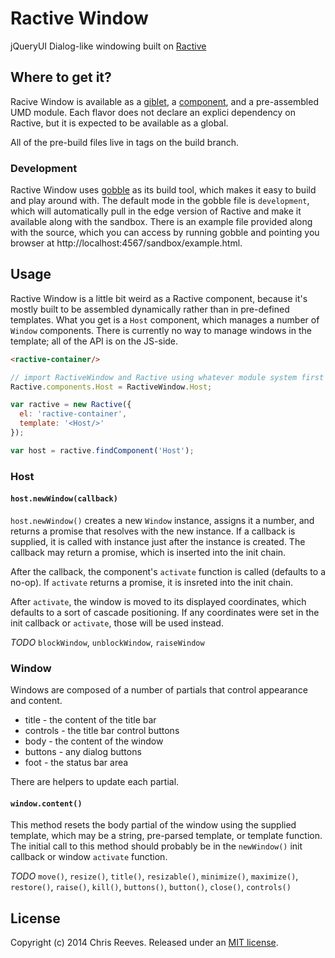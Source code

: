 # Ractive Window

jQueryUI Dialog-like windowing built on [Ractive](https://github.com/ractivejs/ractive)

## Where to get it?

Racive Window is available as a [giblet](https://github.com/evs-chris/gobble-giblet), a [component](https://github.com/componentjs/component), and a pre-assembled UMD module. Each flavor does not declare an explici dependency on Ractive, but it is expected to be available as a global.

All of the pre-build files live in tags on the build branch.

### Development

Ractive Window uses [gobble](https://github.com/gobblejs/gobble) as its build tool, which makes it easy to build and play around with. The default mode in the gobble file is `development`, which will automatically pull in the edge version of Ractive and make it available along with the sandbox. There is an example file provided along with the source, which you can access by running gobble and pointing you browser at http://localhost:4567/sandbox/example.html.

## Usage

Ractive Window is a little bit weird as a Ractive component, because it's mostly built to be assembled dynamically rather than in pre-defined templates. What you get is a `Host` component, which manages a number of `Window` components. There is currently no way to manage windows in the template; all of the API is on the JS-side.

```html
<ractive-container/>
```

```js
// import RactiveWindow and Ractive using whatever module system first
Ractive.components.Host = RactiveWindow.Host;

var ractive = new Ractive({
  el: 'ractive-container',
  template: '<Host/>'
});

var host = ractive.findComponent('Host');
```

### Host

#### `host.newWindow(callback)`

`host.newWindow()` creates a new `Window` instance, assigns it a number, and returns a promise that resolves with the new instance. If a callback is supplied, it is called with instance just after the instance is created. The callback may return a promise, which is inserted into the init chain.

After the callback, the component's `activate` function is called (defaults to a no-op). If `activate` returns a promise, it is insreted into the init chain.

After `activate`, the window is moved to its displayed coordinates, which defaults to a sort of cascade positioning. If any coordinates were set in the init callback or `activate`, those will be used instead.

*TODO* `blockWindow`, `unblockWindow`, `raiseWindow`

### Window

Windows are composed of a number of partials that control appearance and content.

* title - the content of the title bar
* controls - the title bar control buttons
* body - the content of the window
* buttons - any dialog buttons
* foot - the status bar area

There are helpers to update each partial.

#### `window.content()`

This method resets the body partial of the window using the supplied template, which may be a string, pre-parsed template, or template function. The initial call to this method should probably be in the `newWindow()` init callback or window `activate` function.

*TODO* `move()`, `resize()`, `title()`, `resizable()`, `minimize()`, `maximize()`, `restore()`, `raise()`, `kill()`, `buttons()`, `button()`, `close()`, `controls()`

## License

Copyright (c) 2014 Chris Reeves. Released under an [MIT license](https://github.com/evs-chris/ractive-window/blob/master/LICENSE.md).
